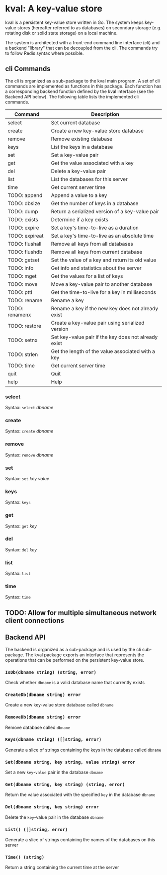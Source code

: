 # kval: A key-value store

kval is a persistent key-value store written in Go.  The system keeps
key-value stores (hereafter referred to as databases) on secondary storage
(e.g. rotating disk or solid state storage) on a local machine.

The system is architected with a front-end command line interface (cli)
and a backend "library" that can be decoupled from the cli.  The commands
try to follow Redis syntax where possible.


## cli Commands

The cli is organized as a sub-package to the kval main program.  A set of
cli commands are implemented as functions in this package.  Each function
has a corresponding backend function defined by the kval interface (see
the Backend API below).  The following table lists the implemented cli
commands.


| Command	| Description						|
|---------------|-------------------------------------------------------|
| select	| Set current database					|
| create	| Create a new key-value store database			|
| remove	| Remove existing database				|
| keys          | List the keys in a database				|
| set		| Set a key-value pair					|
| get		| Get the value associated with a key			|
| del		| Delete a key-value pair				|
| list		| List the databases for this server			|
| time		| Get current server time				|
| TODO: append	| Append a value to a key				|
| TODO: dbsize	| Get the number of keys in a database			|
| TODO: dump	| Return a serialized version of a key-value pair	|
| TODO: exists	| Determine if a key exists				|
| TODO: expire	| Set a key's time-to-live as a duration		|
| TODO: expireat| Set a key's time-to-live as an absolute time		|
| TODO: flushall| Remove all keys from all databases			|
| TODO: flushdb	| Remove all keys from current database			|
| TODO: getset	| Set the value of a key and return its old value	|
| TODO: info	| Get info and statistics about the server		|
| TODO: mget	| Get the values for a list of keys			|
| TODO: move	| Move a key-value pair to another database		|
| TODO: pttl	| Get the time-to-live for a key in milliseconds	|
| TODO: rename	| Rename a key						|
| TODO: renamenx| Rename a key if the new key does not already exist	|
| TODO: restore	| Create a key-value pair using serialized version	|
| TODO: setnx	| Set key-value pair if the key does not already exist	|
| TODO: strlen	| Get the length of the value associated with a key	|
| TODO: time	| Get current server time				|
| quit		| Quit							|
| help		| Help							|

### select

Syntax: `select` _dbname_

### create

Syntax: `create` _dbname_

### remove

Syntax: `remove` _dbname_

### set

Syntax: `set` _key_ _value_

### keys

Syntax: `keys`

### get

Syntax: `get` _key_

### del

Syntax: `del` _key_

### list

Syntax: `list`

### time

Syntax: `time`


## TODO: Allow for multiple simultaneous network client connections


## Backend API

The backend is organized as a sub-package and is used by the cli sub-package.
The kval package exports an interface that represents the operations that can
be performed on the persistent key-value store.  

### `IsDb(dbname string) (string, error)`

Check whether `dbname` is a valid database name that currently exists

### `CreateDb(dbname string) error`

Create a new key-value store database called `dbname`

### `RemoveDb(dbname string) error`

Remove database called `dbname`

### `Keys(dbname string) ([]string, error)`

Generate a slice of strings containing the keys in the database called
`dbname`

### `Set(dbname string, key string, value string) error`

Set a new `key`-`value` pair in the database `dbname`

### `Get(dbname string, key string) (string, error)`

Return the value associated with the specified `key` in the database `dbname`

### `Del(dbname string, key string) error`

Delete the `key`-value pair in the database `dbname`

### `List() ([]string, error)`

Generate a slice of strings containing the names of the databases on this
server

### `Time() (string)`

Return a string containing the current time at the server
